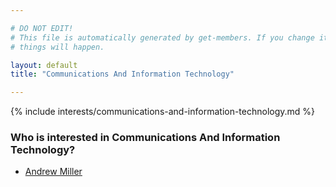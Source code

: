 ```yaml
---

# DO NOT EDIT!
# This file is automatically generated by get-members. If you change it, bad
# things will happen.

layout: default
title: "Communications And Information Technology"

---
```


{% include interests/communications-and-information-technology.md %}

### Who is interested in Communications And Information Technology?


* [Andrew Miller](/members/andrew-miller.html)
